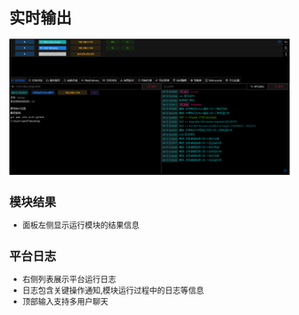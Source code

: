 # 实时输出

![img.png](img.png)

## 模块结果

+ 面板左侧显示运行模块的结果信息

## 平台日志

+ 右侧列表展示平台运行日志
+ 日志包含关键操作通知,模块运行过程中的日志等信息
+ 顶部输入支持多用户聊天
